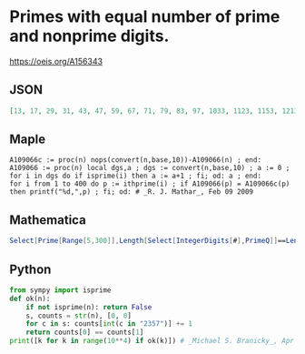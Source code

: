 # Primes with equal number of prime and nonprime digits\.
https://oeis.org/A156343
## JSON
```JSON
[13, 17, 29, 31, 43, 47, 59, 67, 71, 79, 83, 97, 1033, 1123, 1153, 1213, 1217, 1229, 1231, 1259, 1279, 1283, 1297, 1303, 1307, 1321, 1367, 1423, 1427, 1433, 1453, 1531, 1543, 1559, 1567, 1571, 1579, 1583, 1597, 1627, 1637, 1657, 1721, 1747, 1759, 1783, 1787]
```
## Maple
```Maple
A109066c := proc(n) nops(convert(n,base,10))-A109066(n) ; end:
A109066 := proc(n) local dgs,a ; dgs := convert(n,base,10) ; a := 0 ; for i in dgs do if isprime(i) then a := a+1 ; fi; od: a ; end:
for i from 1 to 400 do p := ithprime(i) ; if A109066(p) = A109066c(p) then printf("%d,",p) ; fi; od: # _R. J. Mathar_, Feb 09 2009
```
## Mathematica
```Mathematica
Select[Prime[Range[5,300]],Length[Select[IntegerDigits[#],PrimeQ]]==Length[ Select[ IntegerDigits[ #],!PrimeQ[ #]&]]&] (* _Harvey P. Dale_, Dec 15 2022 *)
```
## Python
```Python
from sympy import isprime
def ok(n):
    if not isprime(n): return False
    s, counts = str(n), [0, 0]
    for c in s: counts[int(c in "2357")] += 1
    return counts[0] == counts[1]
print([k for k in range(10**4) if ok(k)]) # _Michael S. Branicky_, Apr 23 2024
```
